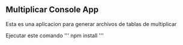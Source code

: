 ## Multiplicar Console App
Esta es una aplicacion para generar archivos de 
tablas de multiplicar


Ejecutar este comando
'''
npm install
'''